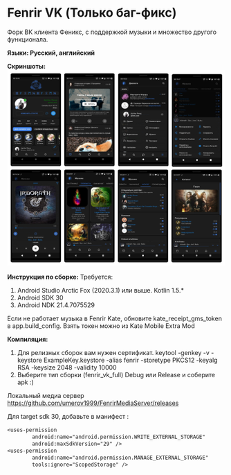 # Fenrir VK (Только баг-фикс)
Форк ВК клиента Феникс, с поддержкой музыки и множество другого функционала.

<b>Языки: Русский, английский</b>

<b>Скриншоты:</b>
<img src="Screenshots.jpg"/>

<b>Инструкция по сборке:</b>
Требуется:
  1) Android Studio Arctic Fox (2020.3.1) или выше. Kotlin 1.5.*
  2) Android SDK 30
  3) Android NDK 21.4.7075529
  
  Если не работает музыка в Fenrir Kate, обновите kate_receipt_gms_token в app.build_config.
  Взять токен можно из Kate Mobile Extra Mod
  
<b>Компиляция:</b>

  1) Для релизных сборок вам нужен сертификат.
        keytool -genkey -v -keystore ExampleKey.keystore -alias fenrir -storetype PKCS12 -keyalg RSA -keysize 2048 -validity 10000
  2) Выберите тип сборки (fenrir_vk_full) Debug или Release и соберите apk :)

Локальный медиа сервер https://github.com/umerov1999/FenrirMediaServer/releases


Для target sdk 30, добавьте в манифест :
```
<uses-permission
        android:name="android.permission.WRITE_EXTERNAL_STORAGE"
        android:maxSdkVersion="29" />
<uses-permission
        android:name="android.permission.MANAGE_EXTERNAL_STORAGE"
        tools:ignore="ScopedStorage" />
```
